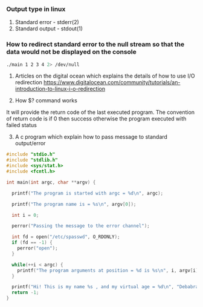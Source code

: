 ### Output type in linux

1) Standard error - stderr(2)
2) Standard output - stdout(1)

### How to redirect standard error to the null stream so that the data would not be displayed on the console

```sh
./main 1 2 3 4 2> /dev/null
```

1) Articles on the digital ocean which explains the details of how to use I/O redirection
https://www.digitalocean.com/community/tutorials/an-introduction-to-linux-i-o-redirection

2) How $? command works 

It will provide the return code of the last executed program. The convention of return code is if 0 then success otherwise the program executed with failed status

3) A c program which explain how to pass message to standard output/error

```c
#include "stdio.h"
#include "stdlib.h"
#include <sys/stat.h>
#include <fcntl.h>

int main(int argc, char **argv) {

  printf("The program is started with argc = %d\n", argc);

  printf("The program name is = %s\n", argv[0]);

  int i = 0;

  perror("Passing the message to the error channel");

  int fd = open("/etc/spasswd", O_RDONLY);
  if (fd == -1) {
    perror("open");
  }

  while(++i < argc) {
    printf("The program arguments at position = %d is %s\n", i, argv[i]);
  }

  printf("Hi! This is my name %s , and my virtual age = %d\n", "Debabrata Tripathy",43);
  return -1;
}

```

